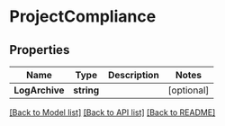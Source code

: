 # ProjectCompliance

## Properties
Name | Type | Description | Notes
------------ | ------------- | ------------- | -------------
**LogArchive** | **string** |  | [optional] 

[[Back to Model list]](../README.md#documentation-for-models) [[Back to API list]](../README.md#documentation-for-api-endpoints) [[Back to README]](../README.md)


